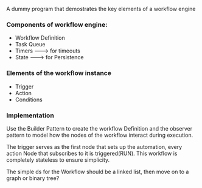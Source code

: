 A dummy program that demostrates the key elements of a workflow engine

### Components of workflow engine:

- Workflow Definition
- Task Queue
- Timers ---> for timeouts
- State ---> for Persistence

### Elements of the workflow instance

- Trigger
- Action
- Conditions

### Implementation

Use the Builder Pattern to create the workflow Definition
and the observer pattern to model how the nodes of the workflow interact
during execution.

<!-- The workflow interface would define
create an API for non programmers to access features and create a
simple abstraction over the engine -->

The trigger serves as the first node that sets up the automation, every action Node that subscribes to it is triggered(RUN). This workflow is completely stateless to ensure simplicity.

The simple ds for the Workflow should be a linked list, then move on to a graph or binary tree?
